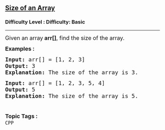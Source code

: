 <h2><a href="https://www.geeksforgeeks.org/problems/size-of-an-array/1?page=8&category=Arrays,CPP&difficulty=Basic&sortBy=submissions">Size of an Array</a></h2><h3>Difficulty Level : Difficulty: Basic</h3><hr><div class="problems_problem_content__Xm_eO"><p><span style="font-size: 18px;">Given an array<strong> arr[]</strong>, find the size of the array.</span></p>
<p><strong><span style="font-size: 18px;">Examples :</span></strong></p>
<pre><span style="font-size: 18px;"><strong>Input: </strong>arr[] = [1, 2, 3]
<strong>Output: </strong>3
<strong>Explanation:</strong> The size of the array is 3.</span></pre>
<pre><span style="font-size: 18px;"><strong>Input: </strong>arr[] = [1, 2, 3, 5, 4]
<strong>Output: </strong>5
<strong>Explanation:</strong> The size of the array is 5.</span></pre></div><br><p><span style=font-size:18px><strong>Topic Tags : </strong><br><code>CPP</code>&nbsp;